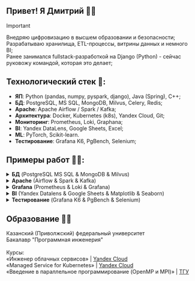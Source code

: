 ## Привет! Я Дмитрий 👋🏻
> [!IMPORTANT]
> Внедряю цифровизацию в высшем образовании и безопасности;<br>
Разрабатываю хранилища, ETL-процессы, витрины данных и немного BI;<br>
Ранее занимался fullstack-разработкой на Django (Python) - сейчас руковожу командой, которая это делает;<br>

## Технологический стек 🔨:
- **ЯП**: Python (pandas, numpy, pyspark, django), Java (Spring), C++;
- **БД**: PostgreSQL, MS SQL, MongoDB, Milvus, Celery, Redis;
- **Apache**: Apache Airflow / Spark / Kafka;
- **Архитектура**: Docker, Kubernetes (k8s), Yandex Cloud, Git;
- **Мониторинг**: Prometheus, Loki, Graphana;
- **BI**: Yandex DataLens, Google Sheets, Excel;
- **ML**: PyTorch, Scikit-learn.
- **Тестирование**: Grafana K6, PgBench, Selenium; 

## Примеры работ 👨‍💻:

<details>

<summary><b>БД</b> (PostgreSQL MS SQL & MongoDB & Milvus)</summary>

### PostgreSQL

...

### MS SQL

...

### MongoDB

...

### Milvus

Система распознавания лиц (CV):
- создание эмбеддингов через ResNet-50;
- однозначная идентификация человека по лицу + поиск подобных лиц;
- поиск на базе индексов Milvus.
<img src="assets/images/milvus.png">


</details>

<details>

<summary><b>Apache</b> (Airflow & Spark & Kafka)</summary>

### Apache Airflow

...

### Apache Spark

...

### Apache Kafka

...

</details>

<details>

<summary><b>Grafana</b> (Prometheus & Loki & Grafana)</summary>

### Prometheus

...

### Loki

...

### Grafana

...

</details>

<details>

<summary><b>BI</b> (Yandex Datalens & Google Sheets & Matplotlib & Seaborn)</summary>

### Yandex Datalens
Интерактивные дашборды:
- контроль исполнения задач подразделениями;
- мониторинг эффективности работы в корпоративной системе.
<img src="assets/images/datalens.jpg">

</details>

<details>

<summary><b>Тестирование</b> (Grafana K6 & PgBench & Selenium)</summary>

### Grafana K6

Нагрузочное тестирование веб-приложений:
- проверка latency запросов к API / страницам;
- поиск медленных страниц для оптимизации;
- оценка максимальной пропускной способности системы.
<img src="assets/images/grafana-k6.png">

### PgBench

...

</details>

## Образование 👨‍🎓
Казанский (Приволжский) федеральный университет<br>
Бакалавр "Программная инженерия"<br>
<br>
Курсы:<br>
«Инженер облачных сервисов» | [Yandex Cloud](https://start.practicum.yandex/ycloud/)<br>
«Managed Service for Kubernetes» | [Yandex Cloud](https://yandex.cloud/ru/training/kubernetes)<br>
«Введение в параллельное программирование (OpenMP и MPI)» | [ТГУ](https://stepik.org/course/115024/syllabus)
